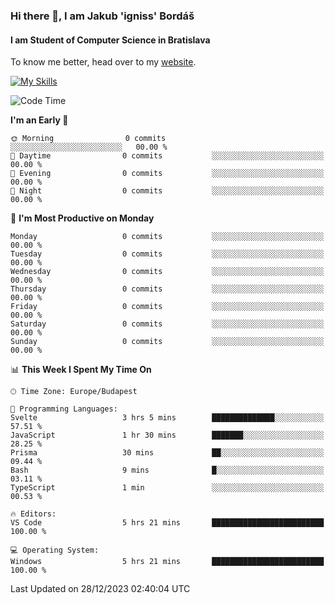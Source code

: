 ### Hi there 👋, I am Jakub 'igniss' Bordáš

#### I am Student of Computer Science in Bratislava
To know me better, head over to my [website](https://bordas.sk).

[![My Skills](https://skillicons.dev/icons?i=js,html,css,figma,svelte,java,kotlin,python,postgresql,typescript,nest,nodejs)](https://bordas.sk)


<!--START_SECTION:waka-->
![Code Time](http://img.shields.io/badge/Code%20Time-1%2C319%20hrs%2056%20mins-blue)

**I'm an Early 🐤** 

```text
🌞 Morning                0 commits           ░░░░░░░░░░░░░░░░░░░░░░░░░   00.00 % 
🌆 Daytime                0 commits           ░░░░░░░░░░░░░░░░░░░░░░░░░   00.00 % 
🌃 Evening                0 commits           ░░░░░░░░░░░░░░░░░░░░░░░░░   00.00 % 
🌙 Night                  0 commits           ░░░░░░░░░░░░░░░░░░░░░░░░░   00.00 % 
```
📅 **I'm Most Productive on Monday** 

```text
Monday                   0 commits           ░░░░░░░░░░░░░░░░░░░░░░░░░   00.00 % 
Tuesday                  0 commits           ░░░░░░░░░░░░░░░░░░░░░░░░░   00.00 % 
Wednesday                0 commits           ░░░░░░░░░░░░░░░░░░░░░░░░░   00.00 % 
Thursday                 0 commits           ░░░░░░░░░░░░░░░░░░░░░░░░░   00.00 % 
Friday                   0 commits           ░░░░░░░░░░░░░░░░░░░░░░░░░   00.00 % 
Saturday                 0 commits           ░░░░░░░░░░░░░░░░░░░░░░░░░   00.00 % 
Sunday                   0 commits           ░░░░░░░░░░░░░░░░░░░░░░░░░   00.00 % 
```


📊 **This Week I Spent My Time On** 

```text
🕑︎ Time Zone: Europe/Budapest

💬 Programming Languages: 
Svelte                   3 hrs 5 mins        ██████████████░░░░░░░░░░░   57.51 % 
JavaScript               1 hr 30 mins        ███████░░░░░░░░░░░░░░░░░░   28.25 % 
Prisma                   30 mins             ██░░░░░░░░░░░░░░░░░░░░░░░   09.44 % 
Bash                     9 mins              █░░░░░░░░░░░░░░░░░░░░░░░░   03.11 % 
TypeScript               1 min               ░░░░░░░░░░░░░░░░░░░░░░░░░   00.53 % 

🔥 Editors: 
VS Code                  5 hrs 21 mins       █████████████████████████   100.00 % 

💻 Operating System: 
Windows                  5 hrs 21 mins       █████████████████████████   100.00 % 
```


 Last Updated on 28/12/2023 02:40:04 UTC
<!--END_SECTION:waka-->
